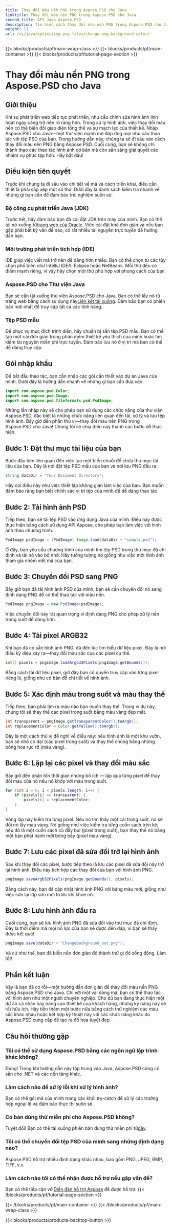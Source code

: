 ```yaml
---
title: Thay đổi màu nền PNG trong Aspose.PSD cho Java
linktitle: Thay đổi màu nền PNG trong Aspose.PSD cho Java
second_title: API Java Aspose.PSD
description: Tìm hiểu cách thay đổi màu nền PNG trong Aspose.PSD cho Java bằng hướng dẫn từng bước này. Hướng dẫn dễ dàng và ví dụ thực tế bao gồm.
weight: 11
url: /vi/java/optimizing-png-files/change-png-background-color/
---
```


{{< blocks/products/pf/main-wrap-class >}}
{{< blocks/products/pf/main-container >}}
{{< blocks/products/pf/tutorial-page-section >}}

# Thay đổi màu nền PNG trong Aspose.PSD cho Java

## Giới thiệu
Khi sự phát triển web tiếp tục phát triển, nhu cầu chỉnh sửa hình ảnh linh hoạt ngày càng trở nên rõ ràng hơn. Trong xử lý hình ảnh, việc thay đổi màu nền có thể biến đổi giao diện tổng thể và sự mạch lạc của thiết kế. Nhập Aspose.PSD cho Java—một thư viện mạnh mẽ đáp ứng mọi nhu cầu thao tác với tệp PSD của bạn. Trong hướng dẫn này, chúng ta sẽ đi sâu vào cách thay đổi màu nền PNG bằng Aspose.PSD. Cuối cùng, bạn sẽ không chỉ thành thạo các thao tác hình ảnh cơ bản mà còn sẵn sàng giải quyết các nhiệm vụ phức tạp hơn. Hãy bắt đầu!
## Điều kiện tiên quyết
Trước khi chúng ta đi sâu vào chi tiết về mã và cách triển khai, điều cần thiết là phải sắp xếp một số thứ. Dưới đây là danh sách kiểm tra nhanh về những gì bạn cần để đảm bảo trải nghiệm suôn sẻ:
### Bộ công cụ phát triển Java (JDK)
 Trước hết, hãy đảm bảo bạn đã cài đặt JDK trên máy của mình. Bạn có thể tải nó xuống từ[trang web của Oracle](https://www.oracle.com/java/technologies/javase-downloads.html). Việc cài đặt khá đơn giản và nếu bạn gặp phải bất kỳ vấn đề nào, có rất nhiều tài nguyên trực tuyến để hướng dẫn bạn.
### Môi trường phát triển tích hợp (IDE)
IDE giúp việc viết mã trở nên dễ dàng hơn nhiều. Bạn có thể chọn từ các tùy chọn phổ biến như IntelliJ IDEA, Eclipse hoặc NetBeans. Mỗi thứ đều có điểm mạnh riêng, vì vậy hãy chọn một thứ phù hợp với phong cách của bạn.
### Aspose.PSD cho Thư viện Java
 Bạn sẽ cần tải xuống thư viện Aspose.PSD cho Java. Bạn có thể lấy nó từ trang web bằng cách sử dụng này[Liên kết tải xuống](https://releases.aspose.com/psd/java/). Đảm bảo bạn có phiên bản mới nhất để truy cập tất cả các tính năng.
### Tệp PSD mẫu
Để phục vụ mục đích trình diễn, hãy chuẩn bị sẵn tệp PSD mẫu. Bạn có thể tạo một cái đơn giản trong phần mềm thiết kế yêu thích của mình hoặc tìm kiếm tài nguyên miễn phí trực tuyến. Đảm bảo lưu nó ở vị trí mà bạn có thể dễ dàng truy cập.
## Gói nhập khẩu
Để bắt đầu thao tác, bạn cần nhập các gói cần thiết vào dự án Java của mình. Dưới đây là hướng dẫn nhanh về những gì bạn cần đưa vào:
```java
import com.aspose.psd.Color;
import com.aspose.psd.Image;
import com.aspose.psd.fileformats.psd.PsdImage;
```
Những lần nhập này sẽ cho phép bạn sử dụng các chức năng của thư viện Aspose.PSD, đặc biệt là những chức năng liên quan đến tải, xử lý và lưu tệp hình ảnh.
Bây giờ đến phần thú vị—thay đổi màu nền PNG trong Aspose.PSD cho Java! Chúng tôi sẽ chia điều này thành các bước dễ thực hiện.
## Bước 1: Đặt thư mục tài liệu của bạn
Bước đầu tiên liên quan đến việc tạo một biến chuỗi để chứa thư mục tài liệu của bạn. Đây là nơi đặt tệp PSD mẫu của bạn và nơi lưu PNG đầu ra.
```java
String dataDir = "Your Document Directory";
```
Hãy coi điều này như việc thiết lập không gian làm việc của bạn. Bạn muốn đảm bảo rằng bạn biết chính xác vị trí tệp của mình để dễ dàng thao tác.
## Bước 2: Tải hình ảnh PSD
Tiếp theo, bạn sẽ tải tệp PSD vào ứng dụng Java của mình. Điều này được thực hiện bằng cách sử dụng API Aspose, cho phép bạn làm việc với hình ảnh theo chương trình.
```java
PsdImage psdImage = (PsdImage) Image.load(dataDir + "sample.psd");
```
Ở đây, bạn yêu cầu chương trình của mình tìm tệp PSD trong thư mục đã chỉ định và tải nó vào bộ nhớ. Hãy tưởng tượng nó giống như việc mời hình ảnh tham gia nhóm viết mã của bạn.
## Bước 3: Chuyển đổi PSD sang PNG
Bây giờ bạn đã tải hình ảnh PSD của mình, bạn sẽ cần chuyển đổi nó sang định dạng PNG để có thể thao tác với màu nền.
```java
PsdImage pngImage = new PsdImage(psdImage);
```
Việc chuyển đổi này rất quan trọng vì định dạng PNG cho phép xử lý nền trong suốt dễ dàng hơn.
## Bước 4: Tải pixel ARGB32
Khi bạn đã có sẵn hình ảnh PNG, đã đến lúc tìm hiểu dữ liệu pixel. Đây là nơi điều kỳ diệu xảy ra—thay đổi màu sắc của các pixel cụ thể.
```java
int[] pixels = pngImage.loadArgb32Pixels(pngImage.getBounds());
```
Bằng cách tải dữ liệu pixel, giờ đây bạn có quyền truy cập vào từng pixel riêng lẻ, giống như có bản đồ chi tiết về hình ảnh.
## Bước 5: Xác định màu trong suốt và màu thay thế
Tiếp theo, bạn phải tìm ra màu nào bạn muốn thay thế. Trong ví dụ này, chúng tôi sẽ thay thế các pixel trong suốt bằng màu vàng đẹp mắt.
```java
int transparent = pngImage.getTransparentColor().toArgb();
int replacementColor = Color.getYellow().toArgb();
```
Đây là một cách thú vị để nghĩ về điều này: nếu hình ảnh là một khu vườn, bạn sẽ nhổ cỏ dại (các pixel trong suốt) và thay thế chúng bằng những bông hoa rực rỡ (màu vàng).
## Bước 6: Lặp lại các pixel và thay đổi màu sắc
Bây giờ đến phần tốn thời gian nhưng bổ ích — lặp qua từng pixel để thay đổi màu của nó nếu nó khớp với màu trong suốt.
```java
for (int i = 0; i < pixels.length; i++) {
    if (pixels[i] == transparent) {
        pixels[i] = replacementColor;
    }
}
```
Vòng lặp này kiểm tra từng pixel. Nếu nó tìm thấy một cái trong suốt, nó sẽ đổi nó lấy màu vàng. Nó giống như việc kiểm tra từng cuốn sách trên kệ; nếu đó là một cuốn sách cũ đầy bụi (pixel trong suốt), bạn thay thế nó bằng một bản phát hành mới bóng bẩy (pixel màu vàng).
## Bước 7: Lưu các pixel đã sửa đổi trở lại hình ảnh
Sau khi thay đổi các pixel, bước tiếp theo là lưu các pixel đã sửa đổi này trở lại hình ảnh. Điều này tích hợp các thay đổi của bạn với hình ảnh PNG.
```java
pngImage.saveArgb32Pixels(pngImage.getBounds(), pixels);
```
Bằng cách này, bạn đã cập nhật hình ảnh PNG với bảng màu mới, giống như việc sơn lại lớp sơn mới trước khi khoe nó.
## Bước 8: Lưu hình ảnh đầu ra
Cuối cùng, bạn sẽ lưu hình ảnh PNG đã sửa đổi vào thư mục đã chỉ định. Đây là thời điểm mà mọi nỗ lực của bạn sẽ được đền đáp, vì bạn sẽ thấy được kết quả!
```java
pngImage.save(dataDir + "ChangeBackground_out.png");
```
Và cứ như thế, bạn đã biến nền đơn giản đó thành thứ gì đó sống động. Làm tốt!
## Phần kết luận
Vậy là bạn đã có rồi—một hướng dẫn đơn giản để thay đổi màu nền PNG bằng Aspose.PSD cho Java. Chỉ với một vài dòng mã, bạn có thể thao tác với hình ảnh như một người chuyên nghiệp. Cho dù bạn đang thực hiện một dự án cá nhân hay nâng cao thiết kế của khách hàng, những kỹ năng này sẽ rất hữu ích. Hãy tiến thêm một bước nữa bằng cách thử nghiệm các màu sắc khác nhau hoặc kết hợp kỹ thuật này với các chức năng khác do Aspose.PSD cung cấp để tạo ra đồ họa tuyệt đẹp.
## Câu hỏi thường gặp
### Tôi có thể sử dụng Aspose.PSD bằng các ngôn ngữ lập trình khác không?  
Đúng! Trong khi hướng dẫn này tập trung vào Java, Aspose.PSD cũng có sẵn cho .NET và các nền tảng khác.
### Làm cách nào để xử lý lỗi khi xử lý hình ảnh?  
Bạn có thể gói mã của mình trong các khối try-catch để xử lý các trường hợp ngoại lệ và đảm bảo thực thi suôn sẻ.
### Có bản dùng thử miễn phí cho Aspose.PSD không?  
 Tuyệt đối! Bạn có thể tải xuống phiên bản dùng thử miễn phí từ[đây](https://releases.aspose.com/).
### Tôi có thể chuyển đổi tệp PSD của mình sang những định dạng nào?  
Aspose.PSD hỗ trợ nhiều định dạng khác nhau, bao gồm PNG, JPEG, BMP, TIFF, v.v.
### Làm cách nào tôi có thể nhận được hỗ trợ nếu gặp vấn đề?  
 Bạn có thể tiếp cận với[Diễn đàn hỗ trợ Aspose](https://forum.aspose.com/c/psd/34) để được hỗ trợ.
{{< /blocks/products/pf/tutorial-page-section >}}

{{< /blocks/products/pf/main-container >}}
{{< /blocks/products/pf/main-wrap-class >}}

{{< blocks/products/products-backtop-button >}}
